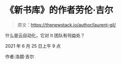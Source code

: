 # 《新书库》的作者劳伦·吉尔

> 原文：<https://thenewstack.io/author/laurent-gil/>

什么是云自动化，它对 It 团队有何益处？

2021 年 6 月 25 日上午 9 点

作者:洛朗·吉尔